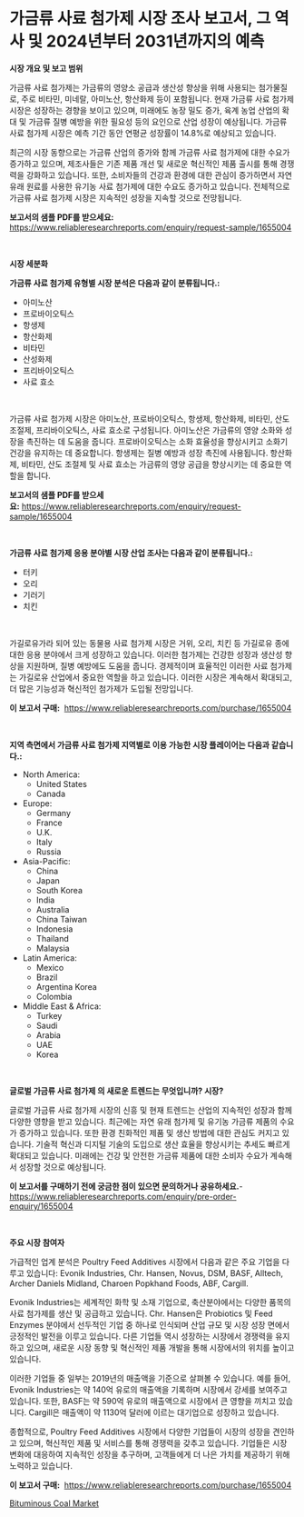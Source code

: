 <p><h1>가금류 사료 첨가제 시장 조사 보고서, 그 역사 및 2024년부터 2031년까지의 예측</h1></p><p><strong>시장 개요 및 보고 범위</strong></p>
<p><p>가금류 사료 첨가제는 가금류의 영양소 공급과 생산성 향상을 위해 사용되는 첨가물질로, 주로 비타민, 미네랄, 아미노산, 항산화제 등이 포함됩니다. 현재 가금류 사료 첨가제 시장은 성장하는 경향을 보이고 있으며, 미래에도 농장 밀도 증가, 육계 농업 산업의 확대 및 가금류 질병 예방을 위한 필요성 등의 요인으로 산업 성장이 예상됩니다. 가금류 사료 첨가제 시장은 예측 기간 동안 연평균 성장률이 14.8%로 예상되고 있습니다.</p><p>최근의 시장 동향으로는 가금류 산업의 증가와 함께 가금류 사료 첨가제에 대한 수요가 증가하고 있으며, 제조사들은 기존 제품 개선 및 새로운 혁신적인 제품 출시를 통해 경쟁력을 강화하고 있습니다. 또한, 소비자들의 건강과 환경에 대한 관심이 증가하면서 자연 유래 원료를 사용한 유기농 사료 첨가제에 대한 수요도 증가하고 있습니다. 전체적으로 가금류 사료 첨가제 시장은 지속적인 성장을 지속할 것으로 전망됩니다.</p></p>
<p><strong>보고서의 샘플 PDF를 받으세요:</strong> <a href="https://www.reliableresearchreports.com/enquiry/request-sample/1655004">https://www.reliableresearchreports.com/enquiry/request-sample/1655004</a></p>
<p>&nbsp;</p>
<p><strong>시장 세분화</strong></p>
<p><strong>가금류 사료 첨가제 유형별 시장 분석은 다음과 같이 분류됩니다.:</strong></p>
<p><ul><li>아미노산</li><li>프로바이오틱스</li><li>항생제</li><li>항산화제</li><li>비타민</li><li>산성화제</li><li>프리바이오틱스</li><li>사료 효소</li></ul></p>
<p>&nbsp;</p>
<p><p>가금류 사료 첨가제 시장은 아미노산, 프로바이오틱스, 항생제, 항산화제, 비타민, 산도 조절제, 프리바이오틱스, 사료 효소로 구성됩니다. 아미노산은 가금류의 영양 소화와 성장을 촉진하는 데 도움을 줍니다. 프로바이오틱스는 소화 효율성을 향상시키고 소화기 건강을 유지하는 데 중요합니다. 항생제는 질병 예방과 성장 촉진에 사용됩니다. 항산화제, 비타민, 산도 조절제 및 사료 효소는 가금류의 영양 공급을 향상시키는 데 중요한 역할을 합니다.</p></p>
<p><strong>보고서의 샘플 PDF를 받으세요:</strong>&nbsp;<a href="https://www.reliableresearchreports.com/enquiry/request-sample/1655004">https://www.reliableresearchreports.com/enquiry/request-sample/1655004</a></p>
<p>&nbsp;</p>
<p><strong> 가금류 사료 첨가제 응용 분야별 시장 산업 조사는 다음과 같이 분류됩니다.:</strong></p>
<p><ul><li>터키</li><li>오리</li><li>기러기</li><li>치킨</li></ul></p>
<p>&nbsp;</p>
<p><p>가길로유가라 되어 있는 동물용 사료 첨가제 시장은 거위, 오리, 치킨 등 가길로유 종에 대한 응용 분야에서 크게 성장하고 있습니다. 이러한 첨가제는 건강한 성장과 생산성 향상을 지원하며, 질병 예방에도 도움을 줍니다. 경제적이며 효율적인 이러한 사료 첨가제는 가길로유 산업에서 중요한 역할을 하고 있습니다. 이러한 시장은 계속해서 확대되고, 더 많은 기능성과 혁신적인 첨가제가 도입될 전망입니다.</p></p>
<p><strong>이 보고서 구매:</strong>&nbsp; <a href="https://www.reliableresearchreports.com/purchase/1655004">https://www.reliableresearchreports.com/purchase/1655004</a></p>
<p>&nbsp;</p>
<p><strong>지역 측면에서 가금류 사료 첨가제 지역별로 이용 가능한 시장 플레이어는 다음과 같습니다.:</strong></p>
<p><ul>
    <li>
        North America:
        <ul>
            <li>United States</li>
            <li>Canada</li>
        </ul>
    </li>
    <li>
        Europe:
        <ul>
            <li>Germany</li>
            <li>France</li>
            <li>U.K.</li>
            <li>Italy</li>
            <li>Russia</li>
        </ul>
    </li>
    <li>
        Asia-Pacific:
        <ul>
            <li>China</li>
            <li>Japan</li>
            <li>South Korea</li>
            <li>India</li>
            <li>Australia</li>
            <li>China Taiwan</li>
            <li>Indonesia</li>
            <li>Thailand</li>
            <li>Malaysia</li>
        </ul>
    </li>
    <li>
        Latin America:
        <ul>
            <li>Mexico</li>
            <li>Brazil</li>
            <li>Argentina Korea</li>
            <li>Colombia</li>
        </ul>
    </li>
    <li>
        Middle East & Africa:
        <ul>
            <li>Turkey</li>
            <li>Saudi</li>
            <li>Arabia</li>
            <li>UAE</li>
            <li>Korea</li>
        </ul>
    </li>
    </ul></p>
<p>&nbsp;</p>
<p><strong>글로벌 가금류 사료 첨가제 의 새로운 트렌드는 무엇입니까? 시장?</strong></p>
<p><p>글로벌 가금류 사료 첨가제 시장의 신흥 및 현재 트렌드는 산업의 지속적인 성장과 함께 다양한 영향을 받고 있습니다. 최근에는 자연 유래 첨가제 및 유기농 가금류 제품의 수요가 증가하고 있습니다. 또한 환경 친화적인 제품 및 생산 방법에 대한 관심도 커지고 있습니다. 기술적 혁신과 디지털 기술의 도입으로 생산 효율을 향상시키는 추세도 빠르게 확대되고 있습니다. 미래에는 건강 및 안전한 가금류 제품에 대한 소비자 수요가 계속해서 성장할 것으로 예상됩니다.</p></p>
<p><strong>이 보고서를 구매하기 전에 궁금한 점이 있으면 문의하거나 공유하세요.</strong>- <a href="https://www.reliableresearchreports.com/enquiry/pre-order-enquiry/1655004">https://www.reliableresearchreports.com/enquiry/pre-order-enquiry/1655004</a></p>
<p>&nbsp;</p>
<p><strong>주요 시장 참여자</strong></p>
<p><p>가급적인 업계 분석은 Poultry Feed Additives 시장에서 다음과 같은 주요 기업을 다루고 있습니다: Evonik Industries, Chr. Hansen, Novus, DSM, BASF, Alltech, Archer Daniels Midland, Charoen Popkhand Foods, ABF, Cargill. </p><p>Evonik Industries는 세계적인 화학 및 소재 기업으로, 축산분야에서는 다양한 품목의 사료 첨가제를 생산 및 공급하고 있습니다. Chr. Hansen은 Probiotics 및 Feed Enzymes 분야에서 선두적인 기업 중 하나로 인식되며 산업 규모 및 시장 성장 면에서 긍정적인 발전을 이루고 있습니다. 다른 기업들 역시 성장하는 시장에서 경쟁력을 유지하고 있으며, 새로운 시장 동향 및 혁신적인 제품 개발을 통해 시장에서의 위치를 높이고 있습니다.</p><p>이러한 기업들 중 일부는 2019년의 매출액을 기준으로 살펴볼 수 있습니다. 예를 들어, Evonik Industries는 약 140억 유로의 매출액을 기록하며 시장에서 강세를 보여주고 있습니다. 또한, BASF는 약 590억 유로의 매출액으로 시장에서 큰 영향을 끼치고 있습니다. Cargill은 매출액이 약 1130억 달러에 이르는 대기업으로 성장하고 있습니다.</p><p>종합적으로, Poultry Feed Additives 시장에서 다양한 기업들이 시장의 성장을 견인하고 있으며, 혁신적인 제품 및 서비스를 통해 경쟁력을 갖추고 있습니다. 기업들은 시장 변화에 대응하여 지속적인 성장을 추구하며, 고객들에게 더 나은 가치를 제공하기 위해 노력하고 있습니다.</p></p>
<p><strong>이 보고서 구매:</strong>&nbsp;&nbsp;<a href="https://www.reliableresearchreports.com/purchase/1655004">https://www.reliableresearchreports.com/purchase/1655004</a></p>
<p><p><a href="https://skillful-vermicelli-b89.notion.site/Bituminous-Coal-Market-Research-Report-Provides-Critical-Insights-that-can-help-Shape-Business-Devel-caa0f3a62cd645268f15bba2f4b19812">Bituminous Coal Market</a></p></p>
